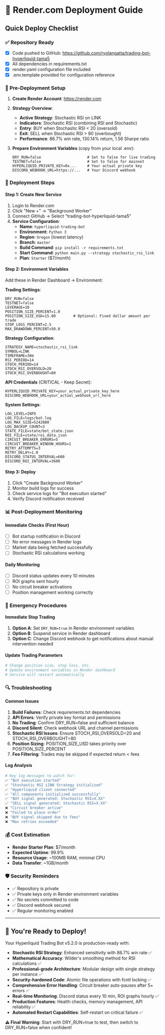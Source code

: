 # 🚀 Render.com Deployment Guide

## Quick Deploy Checklist

### ✅ Repository Ready
- [x] Code pushed to GitHub: https://github.com/ryolangatta/trading-bot-hyperliquid-tama5
- [x] All dependencies in requirements.txt
- [x] render.yaml configuration file included
- [x] .env.template provided for configuration reference

### 🔧 Pre-Deployment Setup

1. **Create Render Account**: https://render.com
2. **Strategy Overview**: 
   - **Active Strategy**: Stochastic RSI on LINK
   - **Indicators**: Stochastic RSI (combining RSI and Stochastic)
   - **Entry**: BUY when Stochastic RSI < 20 (oversold)
   - **Exit**: SELL when Stochastic RSI > 80 (overbought)
   - **Performance**: 86.7% win rate, 130.14% return, 1.56 Sharpe ratio

3. **Prepare Environment Variables** (copy from your local .env):
   ```
   DRY_RUN=false                     # Set to false for live trading
   TESTNET=false                     # Set to false for mainnet
   HYPERLIQUID_PRIVATE_KEY=0x...     # Your actual private key
   DISCORD_WEBHOOK_URL=https://...   # Your Discord webhook
   ```

### 🎯 Deployment Steps

#### Step 1: Create New Service
1. Login to Render.com
2. Click "New +" → "Background Worker"
3. Connect GitHub → Select "trading-bot-hyperliquid-tama5"
4. **Service Configuration**:
   - **Name**: `hyperliquid-trading-bot`
   - **Environment**: `Python 3`
   - **Region**: `Oregon` (lowest latency)
   - **Branch**: `master`
   - **Build Command**: `pip install -r requirements.txt`
   - **Start Command**: `python main.py --strategy stochastic_rsi_link`
   - **Plan**: `Starter` ($7/month)

#### Step 2: Environment Variables
Add these in Render Dashboard → Environment:

**Trading Settings**:
```
DRY_RUN=false
TESTNET=false
LEVERAGE=10
POSITION_SIZE_PERCENT=1.0
POSITION_SIZE_USD=15.00        # Optional: Fixed dollar amount per trade
STOP_LOSS_PERCENT=2.5
MAX_DRAWDOWN_PERCENT=50.0
```

**Strategy Configuration**:
```
STRATEGY_NAME=stochastic_rsi_link
SYMBOL=LINK
TIMEFRAME=30m
RSI_PERIOD=14
STOCH_PERIOD=14
STOCH_RSI_OVERSOLD=20
STOCH_RSI_OVERBOUGHT=80
```

**API Credentials** (CRITICAL - Keep Secret):
```
HYPERLIQUID_PRIVATE_KEY=your_actual_private_key_here
DISCORD_WEBHOOK_URL=your_actual_webhook_url_here
```

**System Settings**:
```
LOG_LEVEL=INFO
LOG_FILE=logs/bot.log
LOG_MAX_SIZE=5242880
LOG_BACKUP_COUNT=3
STATE_FILE=state/bot_state.json
ROI_FILE=state/roi_data.json
CIRCUIT_BREAKER_ERRORS=5
CIRCUIT_BREAKER_WINDOW_HOURS=1
RETRY_ATTEMPTS=3
RETRY_DELAY=1.0
DISCORD_STATUS_INTERVAL=600
DISCORD_ROI_INTERVAL=3600
```

#### Step 3: Deploy
1. Click "Create Background Worker"
2. Monitor build logs for success
3. Check service logs for "Bot execution started"
4. Verify Discord notification received

### 📊 Post-Deployment Monitoring

#### Immediate Checks (First Hour)
- [ ] Bot startup notification in Discord
- [ ] No error messages in Render logs
- [ ] Market data being fetched successfully
- [ ] Stochastic RSI calculations working

#### Daily Monitoring
- [ ] Discord status updates every 10 minutes
- [ ] ROI graphs sent hourly
- [ ] No circuit breaker activations
- [ ] Position management working correctly

### 🚨 Emergency Procedures

#### Immediate Stop Trading
1. **Option A**: Set `DRY_RUN=true` in Render environment variables
2. **Option B**: Suspend service in Render dashboard
3. **Option C**: Change Discord webhook to get notifications about manual intervention needed

#### Update Trading Parameters
```bash
# Change position size, stop loss, etc.
# Update environment variables in Render dashboard
# Service will restart automatically
```

### 🔍 Troubleshooting

#### Common Issues
1. **Build Failures**: Check requirements.txt dependencies
2. **API Errors**: Verify private key format and permissions
3. **No Trading**: Confirm DRY_RUN=false and sufficient balance
4. **Discord Silent**: Check webhook URL and channel permissions
5. **Stochastic RSI Issues**: Ensure STOCH_RSI_OVERSOLD=20 and STOCH_RSI_OVERBOUGHT=80
6. **Position Sizing**: POSITION_SIZE_USD takes priority over POSITION_SIZE_PERCENT
7. **Fee Filtering**: Trades may be skipped if expected return < fees

#### Log Analysis
```bash
# Key log messages to watch for:
✅ "Bot execution started"
✅ "Stochastic RSI LINK Strategy initialized"
✅ "Hyperliquid client connected"
✅ "All components initialized successfully"
✅ "BUY signal generated: Stochastic RSI=X.XX"
✅ "SELL signal generated: Stochastic RSI=X.XX"
❌ "Circuit breaker active"
❌ "Failed to place order"
❌ "BUY signal skipped due to fees"
❌ "Max retries exceeded"
```

### 💰 Cost Estimation

- **Render Starter Plan**: $7/month
- **Expected Uptime**: 99.9%
- **Resource Usage**: ~100MB RAM, minimal CPU
- **Data Transfer**: ~1GB/month

### 🛡️ Security Reminders

- ✅ Repository is private
- ✅ Private keys only in Render environment variables
- ✅ No secrets committed to code
- ✅ Discord webhook secured
- ✅ Regular monitoring enabled

---

## 🎯 You're Ready to Deploy!

Your Hyperliquid Trading Bot v5.2.0 is production-ready with:
- **Stochastic RSI Strategy**: Enhanced sensitivity with 86.7% win rate ✅
- **Mathematical Accuracy**: Wilder's smoothing method for RSI calculations ✅
- **Professional-grade Architecture**: Modular design with single strategy per instance ✅
- **Security-hardened Code**: Atomic file operations with fcntl locking ✅
- **Comprehensive Error Handling**: Circuit breaker auto-pauses after 5+ errors ✅
- **Real-time Monitoring**: Discord status every 10 min, ROI graphs hourly ✅
- **Production Features**: Health checks, memory management, API reliability ✅
- **Automated Restart Capabilities**: Self-restart on critical failure ✅

**⚠️ Final Warning**: Start with DRY_RUN=true to test, then switch to DRY_RUN=false when confident!